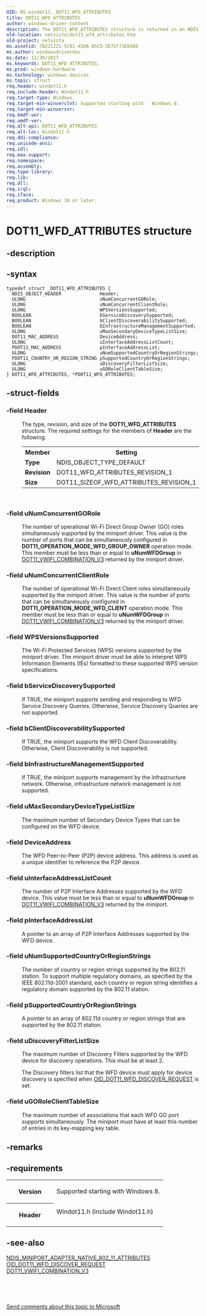 ```yaml
---
UID: NS.windot11._DOT11_WFD_ATTRIBUTES
title: DOT11_WFD_ATTRIBUTES
author: windows-driver-content
description: The DOT11_WFD_ATTRIBUTES structure is returned in an NDIS_MINIPORT_ADAPTER_NATIVE_802_11_ATTRIBUTES indication. The structure defines the attributes related to Wi-Fi Direct (WFD) operation modes.
old-location: netvista\dot11_wfd_attributes.htm
old-project: netvista
ms.assetid: 7B221221-5C91-45DA-85C5-5E7CF71E6689
ms.author: windowsdriverdev
ms.date: 11/30/2017
ms.keywords: DOT11_WFD_ATTRIBUTES,
ms.prod: windows-hardware
ms.technology: windows-devices
ms.topic: struct
req.header: windot11.h
req.include-header: Windot11.h
req.target-type: Windows
req.target-min-winverclnt: Supported starting with   Windows 8.
req.target-min-winversvr: 
req.kmdf-ver: 
req.umdf-ver: 
req.alt-api: DOT11_WFD_ATTRIBUTES
req.alt-loc: Windot11.h
req.ddi-compliance: 
req.unicode-ansi: 
req.idl: 
req.max-support: 
req.namespace: 
req.assembly: 
req.type-library: 
req.lib: 
req.dll: 
req.irql: 
req.iface: 
req.product: Windows 10 or later.
---
```


# DOT11_WFD_ATTRIBUTES structure



## -description

## -syntax

````
typedef struct _DOT11_WFD_ATTRIBUTES {
  NDIS_OBJECT_HEADER              Header;
  ULONG                           uNumConcurrentGORole;
  ULONG                           uNumConcurrentClientRole;
  ULONG                           WPSVersionsSupported;
  BOOLEAN                         bServiceDiscoverySupported;
  BOOLEAN                         bClientDiscoverabilitySupported;
  BOOLEAN                         bInfrastructureManagementSupported;
  ULONG                           uMaxSecondaryDeviceTypeListSize;
  DOT11_MAC_ADDRESS               DeviceAddress;
  ULONG                           uInterfaceAddressListCount;
  PDOT11_MAC_ADDRESS              pInterfaceAddressList;
  ULONG                           uNumSupportedCountryOrRegionStrings;
  PDOT11_COUNTRY_OR_REGION_STRING pSupportedCountryOrRegionStrings;
  ULONG                           uDiscoveryFilterListSize;
  ULONG                           uGORoleClientTableSize;
} DOT11_WFD_ATTRIBUTES, *PDOT11_WFD_ATTRIBUTES;
````


## -struct-fields
<dl>

### -field Header

<dd>
<p>The type, revision, and size of the <b>DOT11_WFD_ATTRIBUTES</b> structure. The required settings for the members of <b>Header</b> are the following.</p>
<table>
<tr>
<th>Member</th>
<th>Setting</th>
</tr>
<tr>
<td><b>Type</b></td>
<td>NDIS_OBJECT_TYPE_DEFAULT</td>
</tr>
<tr>
<td><b>Revision</b></td>
<td>DOT11_WFD_ATTRIBUTES_REVISION_1</td>
</tr>
<tr>
<td><b>Size</b></td>
<td>DOT11_SIZEOF_WFD_ATTRIBUTES_REVISION_1</td>
</tr>
</table>
<p> </p>
</dd>

### -field uNumConcurrentGORole

<dd>
<p>The number of operational Wi-Fi Direct Group Owner (GO) roles simultaneously supported by the miniport driver. This value is the number of ports that can be simultaneously configured in <b>DOT11_OPERATION_MODE_WFD_GROUP_OWNER</b> operation mode. This member must be less than or equal to  <b>uNumWFDGroup</b> in  <a href="..\windot11\ns-windot11--dot11-vwifi-combination-v3.md">DOT11_VWIFI_COMBINATION_V3</a> returned by the miniport driver.</p>
</dd>

### -field uNumConcurrentClientRole

<dd>
<p>The number of operational Wi-Fi Direct Client roles simultaneously supported by the miniport driver. This value is the number of ports that can be simultaneously configured in <b>DOT11_OPERATION_MODE_WFD_CLIENT</b> operation mode. This member must be less than or equal to <b> uNumWFDGroup</b> in  <a href="..\windot11\ns-windot11--dot11-vwifi-combination-v3.md">DOT11_VWIFI_COMBINATION_V3</a> returned by the miniport driver.</p>
</dd>

### -field WPSVersionsSupported

<dd>
<p>The Wi-Fi Protected Services (WPS) versions supported by the miniport driver. The miniport driver must be able to interpret WPS Information Elements (IEs) formatted to these supported WPS version specifications.</p>
</dd>

### -field bServiceDiscoverySupported

<dd>
<p>If TRUE, the miniport supports sending and responding to WFD Service Discovery Queries. Otherwise, Service Discovery Queries are not supported. </p>
</dd>

### -field bClientDiscoverabilitySupported

<dd>
<p>If TRUE, the miniport supports the WFD Client Discoverability. Otherwise, Client Discoverability is not supported.</p>
</dd>

### -field bInfrastructureManagementSupported

<dd>
<p>If TRUE, the miniport supports management by the infrastructure network. Otherwise, infrastructure network management is not supported.</p>
</dd>

### -field uMaxSecondaryDeviceTypeListSize

<dd>
<p>The maximum number of Secondary Device Types that can be configured on the WFD device.</p>
</dd>

### -field DeviceAddress

<dd>
<p>The WFD Peer-to-Peer  (P2P) device address. This address is used as a unique identifier to reference the P2P device.</p>
</dd>

### -field uInterfaceAddressListCount

<dd>
<p>The number of P2P Interface Addresses supported by the WFD device. This value must be less than or equal to <b>uNumWFDGroup</b> in <a href="..\windot11\ns-windot11--dot11-vwifi-combination-v3.md">DOT11_VWIFI_COMBINATION_V3</a> returned by the miniport.</p>
</dd>

### -field pInterfaceAddressList

<dd>
<p>A pointer to an array of P2P Interface Addresses supported by the WFD device.</p>
</dd>

### -field uNumSupportedCountryOrRegionStrings

<dd>
<p>The number of country or region strings supported by the 802.11 station. To support multiple regulatory domains, as specified by the IEEE 802.11d-2001 standard, each country or region string identifies a regulatory domain supported by the 802.11 station.</p>
</dd>

### -field pSupportedCountryOrRegionStrings

<dd>
<p>A pointer to an array of 802.11d country or region strings that are supported by the 802.11 station.</p>
</dd>

### -field uDiscoveryFilterListSize

<dd>
<p>The maximum number of  Discovery Filters supported by the WFD device for discovery operations. This must be at least 2.</p>
<p>The Discovery filters list that the WFD device must apply for device discovery is specified when <a href="https://msdn.microsoft.com/library/windows/hardware/hh451795">OID_DOT11_WFD_DISCOVER_REQUEST</a> is set.</p>
</dd>

### -field uGORoleClientTableSize

<dd>
<p>The maximum number of associations that each WFD GO port supports simultaneously. The miniport must have at least this number of entries in its key-mapping key table.</p>
</dd>
</dl>

## -remarks


## -requirements
<table>
<tr>
<th width="30%">
<p>Version</p>
</th>
<td width="70%">
<p>Supported starting with   Windows 8.</p>
</td>
</tr>
<tr>
<th width="30%">
<p>Header</p>
</th>
<td width="70%">
<dl>
<dt>Windot11.h (include Windot11.h)</dt>
</dl>
</td>
</tr>
</table>

## -see-also
<dl>
<dt>
<a href="https://msdn.microsoft.com/library/windows/hardware/ff565926">NDIS_MINIPORT_ADAPTER_NATIVE_802_11_ATTRIBUTES</a>
</dt>
<dt>
<a href="https://msdn.microsoft.com/library/windows/hardware/hh451795">OID_DOT11_WFD_DISCOVER_REQUEST</a>
</dt>
<dt>
<a href="..\windot11\ns-windot11--dot11-vwifi-combination-v3.md">DOT11_VWIFI_COMBINATION_V3</a>
</dt>
</dl>
<p> </p>
<p> </p>
<p><a href="mailto:wsddocfb@microsoft.com?subject=Documentation%20feedback [netvista\netvista]:%20DOT11_WFD_ATTRIBUTES structure%20 RELEASE:%20(11/30/2017)&amp;body=%0A%0APRIVACY STATEMENT%0A%0AWe use your feedback to improve the documentation. We don't use your email address for any other purpose, and we'll remove your email address from our system after the issue that you're reporting is fixed. While we're working to fix this issue, we might send you an email message to ask for more info. Later, we might also send you an email message to let you know that we've addressed your feedback.%0A%0AFor more info about Microsoft's privacy policy, see http://privacy.microsoft.com/en-us/default.aspx." title="Send comments about this topic to Microsoft">Send comments about this topic to Microsoft</a></p>
